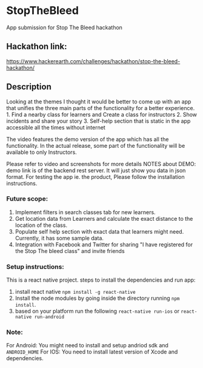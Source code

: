 # StopTheBleed
App submission for Stop The Bleed hackathon 

## Hackathon link:
https://www.hackerearth.com/challenges/hackathon/stop-the-bleed-hackathon/
## Description
Looking at the themes I thought it would be better to come up with an app that unifies the three main parts of the functionality for a better experience. 1. Find a nearby class for learners and Create a class for instructors 2. Show incidents and share your story 3. Self-help section that is static in the app accessible all the times without internet

The video features the demo version of the app which has all the functionality. In the actual release, some part of the functionality will be available to only Instructors.

Please refer to video and screenshots for more details NOTES about DEMO: demo link is of the backend rest server. It will just show you data in json format. For testing the app ie. the product, Please follow the installation instructions.

### Future scope: 
1. Implement filters in search classes tab for new learners. 
2. Get location data from Learners and calculate the exact distance to the location of the class. 
3. Populate self help section with exact data that learners might need. Currently, it has some sample data. 
4. Integration with Facebook and Twitter for sharing "I have registered for the Stop The bleed class" and invite friends


### Setup instructions:
This is a react native project. steps to install the dependencies and run app: 
1. install react native `npm install -g react-native` 
2. Install the node modules by going inside the directory running `npm install`. 
3. based on your platform run the following `react-native run-ios` or  `react-native run-android`

### Note: 
For Android: You might need to install and setup andriod sdk and `ANDROID_HOME` 
For IOS: You need to install latest version of Xcode and dependencies.
